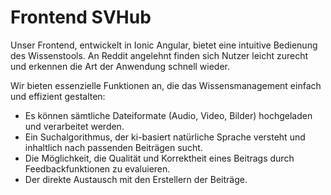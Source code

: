 # Frontend SVHub

Unser Frontend, entwickelt in Ionic Angular, bietet eine intuitive Bedienung des Wissenstools. An Reddit angelehnt finden sich Nutzer leicht zurecht und erkennen die Art der Anwendung schnell wieder.

Wir bieten essenzielle Funktionen an, die das Wissensmanagement einfach und effizient gestalten:
-	Es können sämtliche Dateiformate (Audio, Video, Bilder) hochgeladen und verarbeitet werden.
-	Ein Suchalgorithmus, der ki-basiert natürliche Sprache versteht und inhaltlich nach passenden Beiträgen sucht.
-	Die Möglichkeit, die Qualität und Korrektheit eines Beitrags durch Feedbackfunktionen zu evaluieren.
-	Der direkte Austausch mit den Erstellern der Beiträge.
